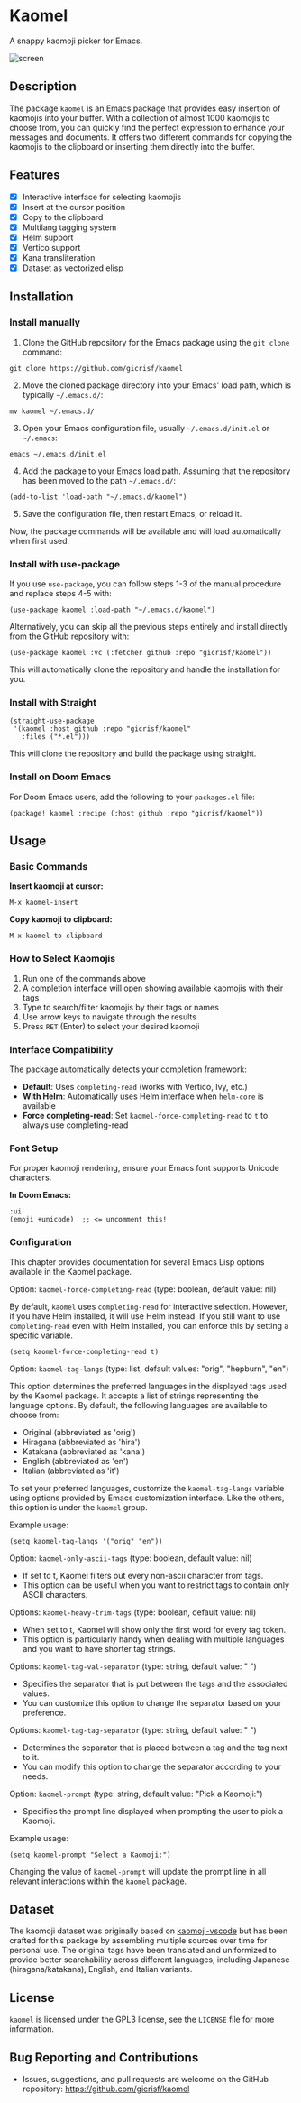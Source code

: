 # Kaomel

A snappy kaomoji picker for Emacs.

![screen](screenshot.png)

## Description
The package `kaomel` is an Emacs package that provides easy insertion of kaomojis into your buffer. With a collection of almost 1000 kaomojis to choose from, you can quickly find the perfect expression to enhance your messages and documents. It offers two different commands for copying the kaomojis to the clipboard or inserting them directly into the buffer.

## Features
- [x] Interactive interface for selecting kaomojis
- [x] Insert at the cursor position
- [x] Copy to the clipboard
- [x] Multilang tagging system
- [x] Helm support 
- [x] Vertico support
- [x] Kana transliteration
- [x] Dataset as vectorized elisp

## Installation

### Install manually
1. Clone the GitHub repository for the Emacs package using the `git clone` command:
```
git clone https://github.com/gicrisf/kaomel
```

2. Move the cloned package directory into your Emacs' load path, which is typically `~/.emacs.d/`:
```
mv kaomel ~/.emacs.d/
```

3. Open your Emacs configuration file, usually `~/.emacs.d/init.el` or `~/.emacs`:
```
emacs ~/.emacs.d/init.el
```

4. Add the package to your Emacs load path. Assuming that the repository has been moved to the path `~/.emacs.d/`:

```elisp
(add-to-list 'load-path "~/.emacs.d/kaomel")
```

5. Save the configuration file, then restart Emacs, or reload it.

Now, the package commands will be available and will load automatically when first used.

### Install with use-package

If you use `use-package`, you can follow steps 1-3 of the manual procedure and replace steps 4-5 with:

```emacs-lisp
(use-package kaomel :load-path "~/.emacs.d/kaomel")
```

Alternatively, you can skip all the previous steps entirely and install directly from the GitHub repository with:

```elisp
(use-package kaomel :vc (:fetcher github :repo "gicrisf/kaomel"))
```

This will automatically clone the repository and handle the installation for you.

### Install with Straight

```emacs-lisp
(straight-use-package
 '(kaomel :host github :repo "gicrisf/kaomel"
   :files ("*.el")))
```

This will clone the repository and build the package using straight.

### Install on Doom Emacs
For Doom Emacs users, add the following to your `packages.el` file:

```emacs-lisp
(package! kaomel :recipe (:host github :repo "gicrisf/kaomel"))
```

## Usage

### Basic Commands

**Insert kaomoji at cursor:**
```
M-x kaomel-insert
```

**Copy kaomoji to clipboard:**
```
M-x kaomel-to-clipboard
```

### How to Select Kaomojis

1. Run one of the commands above
2. A completion interface will open showing available kaomojis with their tags
3. Type to search/filter kaomojis by their tags or names
4. Use arrow keys to navigate through the results
5. Press `RET` (Enter) to select your desired kaomoji

### Interface Compatibility

The package automatically detects your completion framework:
- **Default**: Uses `completing-read` (works with Vertico, Ivy, etc.)
- **With Helm**: Automatically uses Helm interface when `helm-core` is available
- **Force completing-read**: Set `kaomel-force-completing-read` to `t` to always use completing-read

### Font Setup

For proper kaomoji rendering, ensure your Emacs font supports Unicode characters.

**In Doom Emacs:**

```emacs-lisp
:ui
(emoji +unicode)  ;; <= uncomment this!
```

### Configuration
This chapter provides documentation for several Emacs Lisp options available in the Kaomel package.

Option: `kaomel-force-completing-read`
(type: boolean, default value: nil)

By default, `kaomel` uses `completing-read` for interactive selection. However, if you have Helm installed, it will use Helm instead. If you still want to use `completing-read` even with Helm installed, you can enforce this by setting a specific variable.

```emacs-lisp
(setq kaomel-force-completing-read t)
```

Option: `kaomel-tag-langs`
(type: list, default values: "orig", "hepburn", "en")

This option determines the preferred languages in the displayed tags used by the Kaomel package. It accepts a list of strings representing the language options. By default, the following languages are available to choose from:

- Original (abbreviated as 'orig')
- Hiragana (abbreviated as 'hira')
- Katakana (abbreviated as 'kana')
- English (abbreviated as 'en')
- Italian (abbreviated as 'it')

To set your preferred languages, customize the `kaomel-tag-langs` variable using options provided by Emacs customization interface. Like the others, this option is under the `kaomel` group.

Example usage:

```emacs-lisp
(setq kaomel-tag-langs '("orig" "en"))
```

Option: `kaomel-only-ascii-tags`
(type: boolean, default value: nil)

- If set to t, Kaomel filters out every non-ascii character from tags.
- This option can be useful when you want to restrict tags to contain only ASCII characters.

Options: `kaomel-heavy-trim-tags`
(type: boolean, default value: nil)

- When set to t, Kaomel will show only the first word for every tag token.
- This option is particularly handy when dealing with multiple languages and you want to have shorter tag strings.

Options: `kaomel-tag-val-separator`
(type: string, default value: " ")

- Specifies the separator that is put between the tags and the associated values.
- You can customize this option to change the separator based on your preference.

Options: `kaomel-tag-tag-separator`
(type: string, default value: " ")

- Determines the separator that is placed between a tag and the tag next to it.
- You can modify this option to change the separator according to your needs.

Option: `kaomel-prompt`
(type: string, default value: "Pick a Kaomoji:")
- Specifies the prompt line displayed when prompting the user to pick a Kaomoji.

Example usage:

```emacs-lisp
(setq kaomel-prompt "Select a Kaomoji:")
```

Changing the value of `kaomel-prompt` will update the prompt line in all relevant interactions within the `kaomel` package.

## Dataset

The kaomoji dataset was originally based on [kaomoji-vscode](https://github.com/Coiven/kaomoji-vscode) but has been crafted for this package by assembling multiple sources over time for personal use. The original tags have been translated and uniformized to provide better searchability across different languages, including Japanese (hiragana/katakana), English, and Italian variants.

## License
`kaomel` is licensed under the GPL3 license, see the `LICENSE` file for more information.

## Bug Reporting and Contributions
- Issues, suggestions, and pull requests are welcome on the GitHub repository: https://github.com/gicrisf/kaomel

